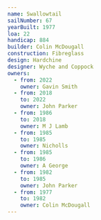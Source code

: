 ```yaml
---
name: Swallowtail
sailNumber: 67
yearBuilt: 1977
loa: 22
handicap: 884
builder: Colin McDougall
construction: Fibreglass
design: Hardchine
designer: Wyche and Coppock
owners:
  - from: 2022
    owner: Gavin Smith
  - from: 2018
    to: 2022
    owner: John Parker
  - from: 1986
    to: 2018
    owner: M J Lamb
  - from: 1985
    to: 1985
    owner: Nicholls
  - from: 1985
    to: 1986
    owner: A George
  - from: 1982
    to: 1985
    owner: John Parker
  - from: 1977
    to: 1982
    owner: Colin McDougall
---
```

